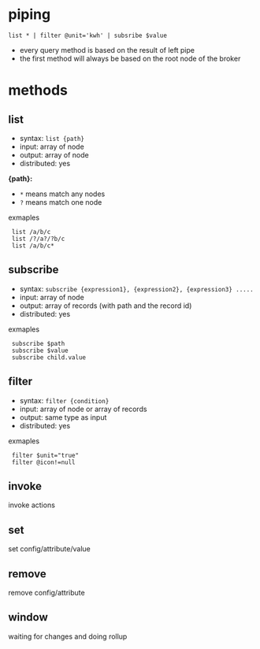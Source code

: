 # piping

`list * | filter @unit='kwh' | subsribe $value`

 * every query method is based on the result of left pipe
 * the first method will always be based on the root node of the broker
 
# methods

## list
 * syntax: `list {path}`
 * input:  array of node
 * output: array of node
 * distributed: yes

**{path}:**
 * `*` means match any nodes
 * `?` means match one node

 exmaples
```
 list /a/b/c
 list /?/a?/?b/c
 list /a/b/c*
```

## subscribe
 * syntax: `subscribe {expression1}, {expression2}, {expression3} .....`
 * input:  array of node
 * output: array of records (with path and the record id)
 * distributed: yes

 exmaples
```
 subscribe $path
 subscribe $value
 subscribe child.value
```

## filter
 * syntax: `filter {condition}`
 * input:  array of node or array of records
 * output: same type as input
 * distributed: yes

 exmaples
```
 filter $unit="true"
 filter @icon!=null
```


## invoke
invoke actions

## set
set config/attribute/value

## remove
remove config/attribute

## window
 waiting for changes and doing rollup